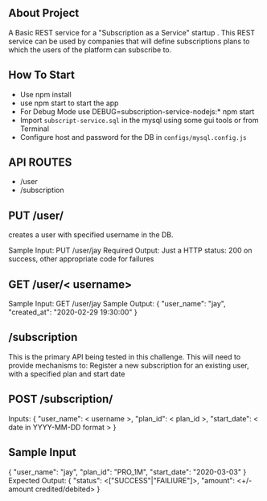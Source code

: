 ## About Project

A Basic REST service for a "Subscription as
a Service" startup . This REST service can be used by companies that will define
subscriptions plans to which the users of the platform can subscribe to.

## How To Start

* Use npm install
* use npm start to start the app
* For Debug Mode use DEBUG=subscription-service-nodejs:* npm start
* Import `subscript-service.sql` in the mysql using some gui tools or from Terminal
* Configure host and password for the DB in `configs/mysql.config.js`

## API ROUTES

* /user
* /subscription

## PUT /user/
creates a user with specified username in the DB.

Sample Input:  PUT /user/jay 
Required Output: Just a HTTP status: 200 on success, other appropriate code for
failures

## GET /user/< username>
Sample Input:  GET /user/jay
Sample Output:
{
  "user\_name": "jay",
  "created\_at": "2020-02-29 19:30:00"
}

## /subscription
This is the primary API being tested in this challenge.
This will need to provide mechanisms to:
Register a new subscription for an existing user, with a specified plan and
start date

## POST /subscription/
Inputs:
{
  "user\_name": < username >,
  "plan\_id": < plan_id >,
  "start\_date": < date in YYYY-MM-DD format >
}

## Sample Input
{ "user_name": "jay", "plan_id": "PRO_1M", "start_date": "2020-03-03" }
Expected Output:
{ "status": <["SUCCESS"|"FAILIURE"]>, "amount": <+/- amount
credited/debited> }